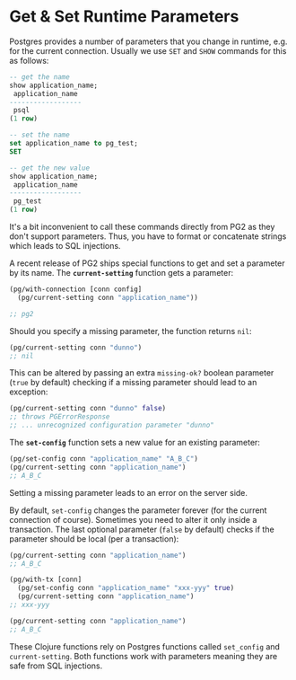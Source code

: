 # Get & Set Runtime Parameters

Postgres provides a number of parameters that you change in runtime, e.g. for
the current connection. Usually we use `SET` and `SHOW` commands for this as
follows:

~~~sql
-- get the name
show application_name;
 application_name
------------------
 psql
(1 row)

-- set the name
set application_name to pg_test;
SET

-- get the new value
show application_name;
 application_name
------------------
 pg_test
(1 row)
~~~

It's a bit inconvenient to call these commands directly from PG2 as they don't
support parameters. Thus, you have to format or concatenate strings which leads
to SQL injections.

A recent release of PG2 ships special functions to get and set a parameter by
its name. The **`current-setting`** function gets a parameter:

~~~clojure
(pg/with-connection [conn config]
  (pg/current-setting conn "application_name"))

;; pg2
~~~

Should you specify a missing parameter, the function returns `nil`:

~~~clojure
(pg/current-setting conn "dunno")
;; nil
~~~

This can be altered by passing an extra `missing-ok?` boolean parameter (`true`
by default) checking if a missing parameter should lead to an exception:

~~~clojure
(pg/current-setting conn "dunno" false)
;; throws PGErrorResponse
;; ... unrecognized configuration parameter "dunno"
~~~

The **`set-config`** function sets a new value for an existing parameter:

~~~clojure
(pg/set-config conn "application_name" "A_B_C")
(pg/current-setting conn "application_name")
;; A_B_C
~~~

Setting a missing parameter leads to an error on the server side.

By default, `set-config` changes the parameter forever (for the current
connection of course). Sometimes you need to alter it only inside a
transaction. The last optional parameter (`false` by default) checks if the
parameter should be local (per a transaction):

~~~clojure
(pg/current-setting conn "application_name")
;; A_B_C

(pg/with-tx [conn]
  (pg/set-config conn "application_name" "xxx-yyy" true)
  (pg/current-setting conn "application_name")
;; xxx-yyy

(pg/current-setting conn "application_name")
;; A_B_C
~~~

These Clojure functions rely on Postgres functions called `set_config` and
`current-setting`. Both functions work with parameters meaning they are safe
from SQL injections.
